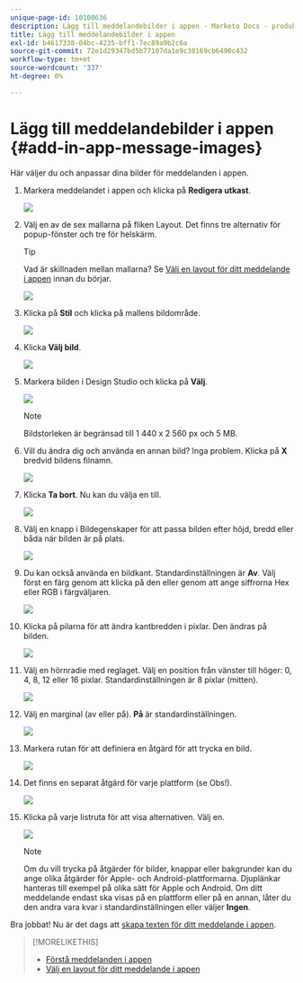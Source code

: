 ```yaml
---
unique-page-id: 10100636
description: Lägg till meddelandebilder i appen - Marketo Docs - produktdokumentation
title: Lägg till meddelandebilder i appen
exl-id: b4617338-04bc-4235-bff1-7ec89a9b2c6a
source-git-commit: 72e1d29347bd5b77107da1e9c30169cb6490c432
workflow-type: tm+mt
source-wordcount: '337'
ht-degree: 0%

---
```


# Lägg till meddelandebilder i appen {#add-in-app-message-images}

Här väljer du och anpassar dina bilder för meddelanden i appen.

1. Markera meddelandet i appen och klicka på **Redigera utkast**.

   ![](assets/image2016-5-4-10-3a20-3a14.png)

1. Välj en av de sex mallarna på fliken Layout. Det finns tre alternativ för popup-fönster och tre för helskärm.

   >[!TIP]
   >
   >Vad är skillnaden mellan mallarna? Se [Välj en layout för ditt meddelande i appen](/help/marketo/product-docs/mobile-marketing/in-app-messages/creating-in-app-messages/choose-a-layout-for-your-in-app-message.md) innan du börjar.

   ![](assets/image2016-5-4-10-3a21-3a33.png)

1. Klicka på **Stil** och klicka på mallens bildområde.

   ![](assets/image2016-5-3-16-3a53-3a23.png)

1. Klicka **Välj bild**.

   ![](assets/image2016-5-6-8-3a53-3a55.png)

1. Markera bilden i Design Studio och klicka på **Välj**.

   ![](assets/image2016-5-6-8-3a58-3a40.png)

   >[!NOTE]
   >
   >Bildstorleken är begränsad till 1 440 x 2 560 px och 5 MB.

1. Vill du ändra dig och använda en annan bild? Inga problem. Klicka på **X** bredvid bildens filnamn.

   ![](assets/image2016-5-6-9-3a0-3a16.png)

1. Klicka **Ta bort**. Nu kan du välja en till.

   ![](assets/image2016-5-6-9-3a1-3a3.png)

1. Välj en knapp i Bildegenskaper för att passa bilden efter höjd, bredd eller båda när bilden är på plats.

   ![](assets/image2016-5-6-9-3a4-3a47.png)

1. Du kan också använda en bildkant. Standardinställningen är **Av**. Välj först en färg genom att klicka på den eller genom att ange siffrorna Hex eller RGB i färgväljaren.

   ![](assets/image2016-5-6-9-3a9-3a0.png)

1. Klicka på pilarna för att ändra kantbredden i pixlar. Den ändras på bilden.

   ![](assets/image2016-5-6-9-3a35-3a43.png)

1. Välj en hörnradie med reglaget. Välj en position från vänster till höger: 0, 4, 8, 12 eller 16 pixlar. Standardinställningen är 8 pixlar (mitten).

   ![](assets/image2016-5-6-9-3a39-3a28.png)

1. Välj en marginal (av eller på). **På** är standardinställningen.

   ![](assets/image2016-5-6-9-3a42-3a15.png)

1. Markera rutan för att definiera en åtgärd för att trycka en bild.

   ![](assets/image2016-5-6-9-3a48-3a58.png)

1. Det finns en separat åtgärd för varje plattform (se Obs!).

   ![](assets/image2016-5-6-9-3a50-3a15.png)

1. Klicka på varje listruta för att visa alternativen. Välj en.

   ![](assets/image2016-5-6-9-3a52-3a41.png)

   >[!NOTE]
   >
   >Om du vill trycka på åtgärder för bilder, knappar eller bakgrunder kan du ange olika åtgärder för Apple- och Android-plattformarna. Djuplänkar hanteras till exempel på olika sätt för Apple och Android. Om ditt meddelande endast ska visas på en plattform eller på en annan, låter du den andra vara kvar i standardinställningen eller väljer **Ingen**.

Bra jobbat! Nu är det dags att [skapa texten för ditt meddelande i appen](/help/marketo/product-docs/mobile-marketing/in-app-messages/creating-in-app-messages/create-in-app-message-text.md).

>[!MORELIKETHIS]
>
>* [Förstå meddelanden i appen](/help/marketo/product-docs/mobile-marketing/in-app-messages/understanding-in-app-messages.md)
>* [Välj en layout för ditt meddelande i appen](/help/marketo/product-docs/mobile-marketing/in-app-messages/creating-in-app-messages/choose-a-layout-for-your-in-app-message.md)

